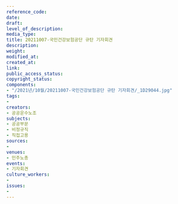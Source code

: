 ```yaml
---
reference_code: 
date: 
draft: 
level_of_description: 
media_type: 
title: 20211007-국민건강보험공단 규탄 기자회견
description: 
weight: 
modified_at: 
created_at: 
link: 
public_access_status: 
copyright_status: 
components:
- "/2021년/10월/20211007-국민건강보험공단 규탄 기자회견/_1D29044.jpg"
tags:
- 
creators:
- 공공운수노조
subjects:
- 공공부문
- 비정규직
- 직접고용
sources:
- 
venues:
- 민주노총
events:
- 기자회견
culture_workers:
- 
issues:
- 
---
```

